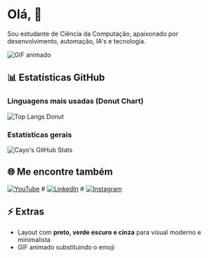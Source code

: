 # Olá, 👋

Sou estudante de Ciência da Computação, apaixonado por desenvolvimento, automação, IA's e tecnologia.

![GIF animado]([[[https://media.giphy.com/media/3oEjI6SIIHBdRxXI40/giphy.gif](https://www.canva.com/design/DAG0YpuEkqk/2zkcNvPb1rGjx63EUvItXw/edit?utm_content=DAG0YpuEkqk&utm_campaign=designshare&utm_medium=link2&utm_source=sharebutton)](https://www.canva.com/design/DAG0YhK6dDc/nmcjpBRutktWM-mRb97Snw/edit?utm_content=DAG0YhK6dDc&utm_campaign=designshare&utm_medium=link2&utm_source=sharebutton)](https://cdn.discordapp.com/attachments/1043354895098593351/1422300368330690580/download_2_1.gif?ex=68dc2bf0&is=68dada70&hm=65a6bb3e80aad9e2cf90f970469739feddf40bb469abf5ac39c7733ddcdbafee&))

## 📊 Estatísticas GitHub

### Linguagens mais usadas (Donut Chart)
![Top Langs Donut](https://github-readme-stats.vercel.app/api/top-langs/?username=Cayozickler&layout=donut&theme=dark_green)

### Estatísticas gerais
![Cayo's GitHub Stats](https://github-readme-stats.vercel.app/api?username=Cayozickler&show_icons=true&theme=dark_green&count_private=true)


## 🌐 Me encontre também
[![YouTube](https://img.shields.io/badge/YouTube-%23FF0000?style=for-the-badge&logo=youtube&logoColor=white)](https://www.youtube.com/channel/SEU_CANAL) # [![LinkedIn](https://img.shields.io/badge/LinkedIn-%230077B5?style=for-the-badge&logo=linkedin&logoColor=white)](https://www.linkedin.com/in/seu-perfil) # [![Instagram](https://img.shields.io/badge/Instagram-%23E1306C?style=for-the-badge&logo=instagram&logoColor=white)](https://www.instagram.com/seu_perfil)  


## ⚡ Extras
- Layout com **preto, verde escuro e cinza** para visual moderno e minimalista
- GIF animado substituindo o emoji
